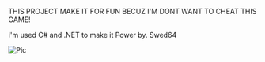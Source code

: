 THIS PROJECT MAKE IT FOR FUN BECUZ I'M DONT WANT TO CHEAT THIS GAME!

I'm used C# and .NET to make it
Power by. Swed64

![Pic]([http://url/to/img.png](https://img5.pic.in.th/file/secure-sv1/Screenshot-2024-05-14-112037.png))

